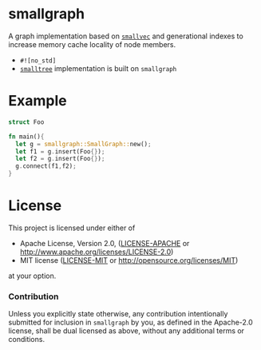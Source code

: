 # smallgraph

A graph implementation based on [`smallvec`](https://github.com/servo/rust-smallvec) and generational indexes to increase memory cache locality of node members.

* `#![no_std]`
* [`smalltree`](https://github.com/richardanaya/smalltree) implementation is built on `smallgraph`


# Example

```rust
struct Foo

fn main(){
  let g = smallgraph::SmallGraph::new();
  let f1 = g.insert(Foo{});
  let f2 = g.insert(Foo{});
  g.connect(f1,f2);
}
```


# License

This project is licensed under either of

 * Apache License, Version 2.0, ([LICENSE-APACHE](LICENSE-APACHE) or
   http://www.apache.org/licenses/LICENSE-2.0)
 * MIT license ([LICENSE-MIT](LICENSE-MIT) or
   http://opensource.org/licenses/MIT)

at your option.

### Contribution

Unless you explicitly state otherwise, any contribution intentionally submitted
for inclusion in `smallgraph` by you, as defined in the Apache-2.0 license, shall be
dual licensed as above, without any additional terms or conditions.
